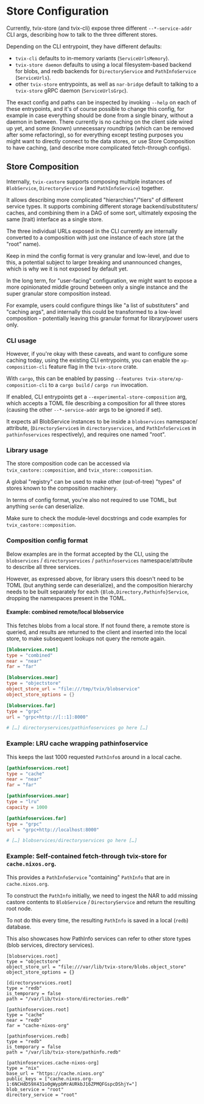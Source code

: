 # Store Configuration

Currently, tvix-store (and tvix-cli) expose three different `--*-service-addr`
CLI args, describing how to talk to the three different stores.

Depending on the CLI entrypoint, they have different defaults:

 - `tvix-cli` defaults to in-memory variants (`ServiceUrlsMemory`).
 - `tvix-store daemon` defaults to using a local filesystem-based backend for
   blobs, and redb backends for `DirectoryService` and `PathInfoService`
   (`ServiceUrls`).
 - other `tvix-store` entrypoints, as well as `nar-bridge` default to talking to
   a `tvix-store` gRPC daemon (`ServiceUrlsGrpc`).

The exact config and paths can be inspected by invoking `--help` on each of
these entrypoints, and it's of course possible to change this config, for
example in case everything should be done from a single binary, without a daemon
in between.
There currently is no caching on the client side wired up yet, and some (known)
unnecessary roundtrips (which can be removed after some refactoring), so for
everything except testing purposes you might want to directly connect to the
data stores, or use Store Composition to have caching, (and describe more
complicated fetch-through configs).

## Store Composition
Internally, `tvix-castore` supports composing multiple instances of `BlobService`,
`DirectoryService` (and `PathInfoService`) together.

It allows describing more complicated "hierarchies"/"tiers" of different
service types. It supports combining different storage backend/substituters/
caches, and combining them in a DAG of some sort, ultimately exposing the same
(trait) interface as a single store.

The three individual URLs exposed in the CLI currently are internally converted
to a composition with just one instance of each store (at the "root" name).

Keep in mind the config format is very granular and low-level, and due to this,
a potential subject to larger breaking and unannounced changes, which is why we
it is not exposed by default yet.

In the long term, for "user-facing" configuration, we might want to expose a
more opinionated middle ground between only a single instance and the super
granular store composition instead.

For example, users could configure things like "a list of substituters"
and "caching args", and internally this could be transformed to a low-level
composition - potentially leaving this granular format for library/power users
only.

### CLI usage
However, if you're okay with these caveats, and want to configure some caching
today, using the existing CLI entrypoints, you can enable the
`xp-composition-cli` feature flag in the `tvix-store` crate.

With `cargo`, this can be enabled by passing
`--features tvix-store/xp-composition-cli` to a `cargo build` / `cargo run`
invocation.

If enabled, CLI entrypoints get a `--experimental-store-composition` arg, which
accepts a TOML file describing a composition for all three stores (causing the
other `--*-service-addr` args to be ignored if set).

It expects all BlobService instances to be inside a `blobservices` namespace/
attribute, (`DirectoryService`s in `directoryservices`, and `PathInfoService`s
in `pathinfoservices` respectively), and requires one named "root".

### Library usage
The store composition code can be accessed via `tvix_castore::composition`, and
`tvix_store::composition`.

A global "registry" can be used to make other (out-of-tree) "types" of stores
known to the composition machinery.

In terms of config format, you're also not required to use TOML, but anything
`serde` can deserialize.

Make sure to check the module-level docstrings and code examples for
`tvix_castore::composition`.

### Composition config format
Below examples are in the format accepted by the CLI, using the
`blobservices` / `directoryservices` / `pathinfoservices` namespace/attribute to
describe all three services.

However, as expressed above, for library users this doesn't need to be TOML (but
anything serde can deserialize), and the composition hierarchy needs to be built
separately for each `{Blob,Directory,Pathinfo}Service`, dropping the namespaces
present in the TOML.

#### Example: combined remote/local blobservice
This fetches blobs from a local store. If not found there, a remote store is
queried, and results are returned to the client and inserted into the local
store, to make subsequent lookups not query the remote again.

```toml
[blobservices.root]
type = "combined"
near = "near"
far = "far"

[blobservices.near]
type = "objectstore"
object_store_url = "file:///tmp/tvix/blobservice"
object_store_options = {}

[blobservices.far]
type = "grpc"
url = "grpc+http://[::1]:8000"

# […] directoryservices/pathinfoservices go here […]
```

### Example: LRU cache wrapping pathinfoservice
This keeps the last 1000 requested `PathInfo`s around in a local cache.
```toml
[pathinfoservices.root]
type = "cache"
near = "near"
far = "far"

[pathinfoservices.near]
type = "lru"
capacity = 1000

[pathinfoservices.far]
type = "grpc"
url = "grpc+http://localhost:8000"

# […] blobservices/directoryservices go here […]
```

### Example: Self-contained fetch-through tvix-store for `cache.nixos.org`.
This provides a `PathInfoService` "containing" `PathInfo` that are in
`cache.nixos.org`.

To construct the `PathInfo` initially, we need to ingest the NAR to add missing
castore contents to `BlobService` / `DirectoryService` and return the resulting
root node.

To not do this every time, the resulting `PathInfo` is saved in a local (`redb`)
database.

This also showcases how PathInfo services can refer to other store types (blob
services, directory services).

```
[blobservices.root]
type = "objectstore"
object_store_url = "file:///var/lib/tvix-store/blobs.object_store"
object_store_options = {}

[directoryservices.root]
type = "redb"
is_temporary = false
path = "/var/lib/tvix-store/directories.redb"

[pathinfoservices.root]
type = "cache"
near = "redb"
far = "cache-nixos-org"

[pathinfoservices.redb]
type = "redb"
is_temporary = false
path = "/var/lib/tvix-store/pathinfo.redb"

[pathinfoservices.cache-nixos-org]
type = "nix"
base_url = "https://cache.nixos.org"
public_keys = ["cache.nixos.org-1:6NCHdD59X431o0gWypbMrAURkbJ16ZPMQFGspcDShjY="]
blob_service = "root"
directory_service = "root"
```
